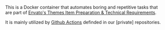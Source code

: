 This is a Docker container that automates boring and repetitive tasks that are part of [Envato's Themes Item Preparation & Technical Requirements](https://help.author.envato.com/hc/en-us/articles/360000470826-Themes-Item-Preparation-Technical-Requirements).

It is mainly utilized by [Github Actions](https://docs.github.com/en/actions/using-jobs/running-jobs-in-a-container) definded in our [private] repositories.
